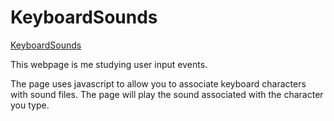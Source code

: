 # KeyboardSounds

[KeyboardSounds](https://ianwalston.github.io/KeyboardSounds/)

This webpage is me studying user input events. 

The page uses javascript to allow you to associate keyboard characters with sound files. The page will play the sound associated with the character you type.

